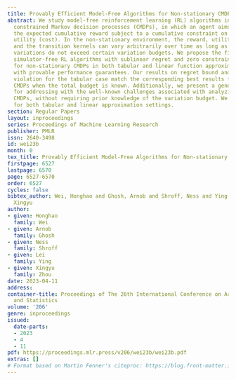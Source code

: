 ```yaml
---
title: Provably Efficient Model-Free Algorithms for Non-stationary CMDPs
abstract: We study model-free reinforcement learning (RL) algorithms in episodic non-stationary
  constrained Markov decision processes (CMDPs), in which an agent aims to maximize
  the expected cumulative reward subject to a cumulative constraint on the expected
  utility (cost). In the non-stationary environment, the reward, utility functions,
  and the transition kernels can vary arbitrarily over time as long as the cumulative
  variations do not exceed certain variation budgets. We propose the first model-free,
  simulator-free RL algorithms with sublinear regret and zero constraint violation
  for non-stationary CMDPs in both tabular and linear function approximation settings
  with provable performance guarantees. Our results on regret bound and constraint
  violation for the tabular case match the corresponding best results for stationary
  CMDPs when the total budget is known. Additionally, we present a general framework
  for addressing with the well-known challenges associated with analyzing non-stationary
  CMDPs, without requiring prior knowledge of the variation budget. We apply the approach
  for both tabular and linear approximation settings.
section: Regular Papers
layout: inproceedings
series: Proceedings of Machine Learning Research
publisher: PMLR
issn: 2640-3498
id: wei23b
month: 0
tex_title: Provably Efficient Model-Free Algorithms for Non-stationary CMDPs
firstpage: 6527
lastpage: 6570
page: 6527-6570
order: 6527
cycles: false
bibtex_author: Wei, Honghao and Ghosh, Arnob and Shroff, Ness and Ying, Lei and Zhou,
  Xingyu
author:
- given: Honghao
  family: Wei
- given: Arnob
  family: Ghosh
- given: Ness
  family: Shroff
- given: Lei
  family: Ying
- given: Xingyu
  family: Zhou
date: 2023-04-11
address:
container-title: Proceedings of The 26th International Conference on Artificial Intelligence
  and Statistics
volume: '206'
genre: inproceedings
issued:
  date-parts:
  - 2023
  - 4
  - 11
pdf: https://proceedings.mlr.press/v206/wei23b/wei23b.pdf
extras: []
# Format based on Martin Fenner's citeproc: https://blog.front-matter.io/posts/citeproc-yaml-for-bibliographies/
---
```

